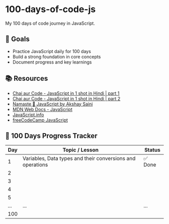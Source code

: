 # 100-days-of-code-js
My 100 days of code journey in JavaScript.

## 🚀 Goals
- Practice JavaScript daily for 100 days
- Build a strong foundation in core concepts
- Document progress and key learnings

## 📚 Resources
- [Chai aur Code - JavaScript in 1 shot in Hindi | part 1](https://www.youtube.com/watch?v=sscX432bMZo)
- [Chai aur Code - JavaScript in 1 shot in Hindi | part 2](https://www.youtube.com/watch?v=_TjtAyMkiTI)
- [Namaste 🙏 JavaScript by Akshay Saini](https://www.youtube.com/playlist?list=PLlasXeu85E9eLVlWFs-nz4p8w5sv5Zl3r)
- [MDN Web Docs - JavaScript](https://developer.mozilla.org/en-US/docs/Web/JavaScript)
- [JavaScript.info](https://javascript.info/)
- [freeCodeCamp JavaScript](https://www.freecodecamp.org/learn/javascript-algorithms-and-data-structures/)

## 📅 100 Days Progress Tracker
| Day | Topic / Lesson | Status |
|-----|----------------|--------|
| 1   | Variables, Data types and their conversions and operations | ✅ Done |
| 2   |  |  |
| 3   |  |  |
| 4   |  |  |
| 5   |  |  |
| ... | ... | ... |
| 100 |  |  |
